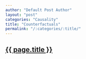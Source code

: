 ```yaml
---
author: "Default Post Author"
layout: "post"
categories: "Causality"
title: "Counterfactuals"
permalink: "/:categories/:title/"
---
```



## [{{ page.title }}](Counterfactuals)

